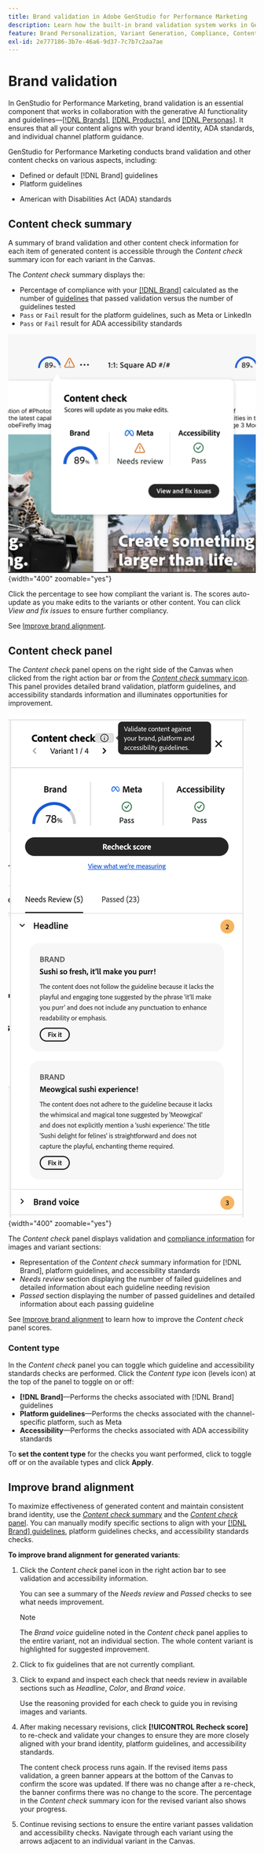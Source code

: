 ```yaml
---
title: Brand validation in Adobe GenStudio for Performance Marketing
description: Learn how the built-in brand validation system works in GenStudio for Performance Marketing.
feature: Brand Personalization, Variant Generation, Compliance, Content Generation, Content Review, Generative AI
exl-id: 2e777186-3b7e-46a6-9d37-7c7b7c2aa7ae
---
```

# Brand validation

In GenStudio for Performance Marketing, brand validation is an essential component that works in collaboration with the generative AI functionality and guidelines—[[!DNL Brands]](/help/user-guide/guidelines/brands.md), [[!DNL Products]](/help/user-guide/guidelines/products.md), and [[!DNL Personas]](/help/user-guide/guidelines/personas.md). It ensures that all your content aligns with your brand identity, ADA standards, and individual channel platform guidance.

GenStudio for Performance Marketing conducts brand validation and other content checks on various aspects, including:

* Defined or default [!DNL Brand] guidelines
* Platform guidelines
<!-- * Ethical considerations related to gender, ethnicity, race, disability status, and age in AI-generated content -->
* American with Disabilities Act (ADA) standards

## Content check summary

A summary of brand validation and other content check information for each item of generated content is accessible through the _Content check_ summary icon for each variant in the Canvas.

The _Content check_ summary displays the:

* Percentage of compliance with your [[!DNL Brand]](brands.md) calculated as the number of [guidelines](overview.md) that passed validation versus the number of guidelines tested
* `Pass` or `Fail` result for the platform guidelines, such as Meta or LinkedIn
* `Pass` or `Fail` result for ADA accessibility standards

![Content check summary](/help/assets/content-check-summary.png){width="400" zoomable="yes"}

Click the percentage to see how compliant the variant is. The scores auto-update as you make edits to the variants or other content. You can click _View and fix issues_ to ensure further compliancy.

See [Improve brand alignment](#improve-brand-alignment).

## Content check panel

The _Content check_ panel opens on the right side of the Canvas when clicked from the right action bar _or_ from the [_Content check_ summary icon](#content-check-summary). This panel provides detailed brand validation, platform guidelines, and accessibility standards information and illuminates opportunities for improvement.

![Content check panel](/help/assets/content-check-panel.png){width="400" zoomable="yes"}

The _Content check_ panel displays validation and [compliance information](/help/user-guide/guidelines/overview.md#compliance) for images and variant sections:

* Representation of the _Content check_ summary information for [!DNL Brand], platform guidelines, and accessibility standards
* _Needs review_ section displaying the number of failed guidelines and detailed information about each guideline needing revision
* _Passed_ section displaying the number of passed guidelines and detailed information about each passing guideline

See [Improve brand alignment](#improve-brand-alignment) to learn how to improve the _Content check_ panel scores.

### Content type

In the _Content check_ panel you can toggle which guideline and accessibility standards checks are performed. Click the _Content type_ icon (levels icon) at the top of the panel to toggle on or off:

* **[!DNL Brand]**—Performs the checks associated with [!DNL Brand] guidelines
* **Platform guidelines**—Performs the checks associated with the channel-specific platform, such as Meta
* **Accessibility**—Performs the checks associated with ADA accessibility standards

To **set the content type** for the checks you want performed, click to toggle off or on the available types and click **Apply**.

## Improve brand alignment

To maximize effectiveness of generated content and maintain consistent brand identity, use the [_Content check_ summary](#content-check-summary) and the [_Content check_ panel](#content-check-panel). You can manually modify specific sections to align with your [[!DNL Brand] guidelines](brands.md), platform guidelines checks, and accessibility standards checks.

**To improve brand alignment for generated variants**:

1. Click the _Content check_ panel icon in the right action bar to see validation and accessibility information.

   You can see a summary of the _Needs review_ and _Passed_ checks to see what needs improvement.

   >[!NOTE]
   >
   > The _Brand voice_ guideline noted in the _Content check_ panel applies to the entire variant, not an individual section. The whole content variant is highlighted for suggested improvement.

1. Click to fix guidelines that are not currently compliant.
1. Click to expand and inspect each check that needs review in available sections such as _Headline_, _Color_, and _Brand voice_.

   Use the reasoning provided for each check to guide you in revising images and variants.

1. After making necessary revisions, click **[!UICONTROL Recheck score]** to re-check and validate your changes to ensure they are more closely aligned with your brand identity, platform guidelines, and accessibility standards.

   The content check process runs again. If the revised items pass validation, a green banner appears at the bottom of the Canvas to confirm the score was updated. If there was no change after a re-check, the banner confirms there was no change to the score. The percentage in the _Content check_ summary icon for the revised variant also shows your progress.

1. Continue revising sections to ensure the entire variant passes validation and accessibility checks. Navigate through each variant using the arrows adjacent to an individual variant in the Canvas.
